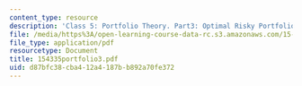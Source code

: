 ```yaml
---
content_type: resource
description: 'Class 5: Portfolio Theory. Part3: Optimal Risky Portfolio'
file: /media/https%3A/open-learning-course-data-rc.s3.amazonaws.com/15-433-investments-spring-2003/d87bfc38cba412a4187bb892a70fe372_154335portfolio3.pdf
file_type: application/pdf
resourcetype: Document
title: 154335portfolio3.pdf
uid: d87bfc38-cba4-12a4-187b-b892a70fe372
---
```

